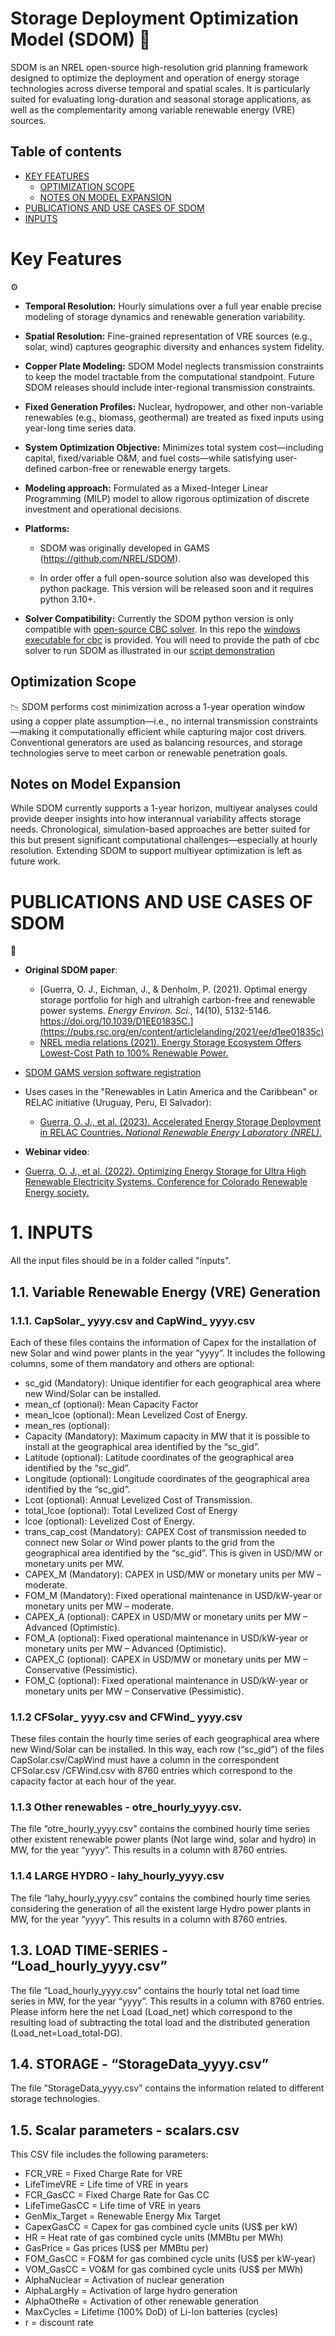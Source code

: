 # Storage Deployment Optimization Model (SDOM) 🔋
SDOM is an NREL open-source high-resolution grid planning framework designed to optimize the deployment and operation of energy storage technologies across diverse temporal and spatial scales. It is particularly suited for evaluating long-duration and seasonal storage applications, as well as the complementarity among variable renewable energy (VRE) sources.

## Table of contents
- [KEY FEATURES](#key-features)
  - [OPTIMIZATION SCOPE](#optimization-scope)
  - [NOTES ON MODEL EXPANSION](#notes-on-model-expansion)
- [PUBLICATIONS AND USE CASES OF SDOM](#publications-and-use-cases-of-sdom)
- [INPUTS](#-1.-inputs)

# Key Features
⚙️
- **Temporal Resolution:** Hourly simulations over a full year enable precise modeling of storage dynamics and renewable generation variability.

- **Spatial Resolution:** Fine-grained representation of VRE sources (e.g., solar, wind) captures geographic diversity and enhances system fidelity.

- **Copper Plate Modeling:** SDOM Model neglects transmission constraints to keep the model tractable from the computational standpoint. Future SDOM releases should include inter-regional transmission constraints.

- **Fixed Generation Profiles:** Nuclear, hydropower, and other non-variable renewables (e.g., biomass, geothermal) are treated as fixed inputs using year-long time series data.

- **System Optimization Objective:** Minimizes total system cost—including capital, fixed/variable O&M, and fuel costs—while satisfying user-defined carbon-free or renewable energy targets.

- **Modeling approach:** Formulated as a Mixed-Integer Linear Programming (MILP) model to allow rigorous optimization of discrete investment and operational decisions.

- **Platforms:** 
  - SDOM was originally developed in GAMS (https://github.com/NREL/SDOM). 
  
  - In order offer a full open-source solution also was developed this python package. This version will be released soon and it requires python 3.10+.

- **Solver Compatibility:** Currently the SDOM python version is only compatible with [open-source CBC solver](https://www.coin-or.org/Cbc/cbcuserguide.html). In this repo the [windows executable for cbc](./cbc.exe) is provided. You will need to provide the path of cbc solver to run SDOM as illustrated in our [script demonstration](#sdom-example-(demonstration-script))

## Optimization Scope
📉
SDOM performs cost minimization across a 1-year operation window using a copper plate assumption—i.e., no internal transmission constraints—making it computationally efficient while capturing major cost drivers. Conventional generators are used as balancing resources, and storage technologies serve to meet carbon or renewable penetration goals.

## Notes on Model Expansion
While SDOM currently supports a 1-year horizon, multiyear analyses could provide deeper insights into how interannual variability affects storage needs. Chronological, simulation-based approaches are better suited for this but present significant computational challenges—especially at hourly resolution. Extending SDOM to support multiyear optimization is left as future work.

# PUBLICATIONS AND USE CASES OF SDOM
📄
- **Original SDOM paper**:
  - [Guerra, O. J., Eichman, J., & Denholm, P. (2021). Optimal energy storage portfolio for high and ultrahigh carbon-free and renewable power systems. *Energy Environ. Sci.*, 14(10), 5132-5146. https://doi.org/10.1039/D1EE01835C.](https://pubs.rsc.org/en/content/articlelanding/2021/ee/d1ee01835c)
  - [NREL media relations (2021). Energy Storage Ecosystem Offers Lowest-Cost Path to 100% Renewable Power.](https://www.nrel.gov/news/detail/program/2021/energy-storage-ecosystem-offers-lowest-cost-path-to-100-renewable-power)

- [SDOM GAMS version software registration](https://www.osti.gov/biblio/code-111266)

- Uses cases in the "Renewables in Latin America and the Caribbean" or RELAC initiative (Uruguay, Peru, El Salvador):
  - [Guerra, O. J., et al. (2023). Accelerated Energy Storage Deployment in RELAC Countries. *National Renewable Energy Laboratory (NREL)*.](https://research-hub.nrel.gov/en/publications/accelerated-energy-storage-deployment-in-relac-countries)

- **Webinar video**:
 - [Guerra, O. J., et al. (2022). Optimizing Energy Storage for Ultra High Renewable Electricity Systems. Conference for Colorado Renewable Energy society.](https://www.youtube.com/watch?v=SYTnN6Z65kI) 


# 1. INPUTS
All the input files should be in a folder called "inputs".

## 1.1. Variable Renewable Energy (VRE) Generation

### 1.1.1.	CapSolar_ yyyy.csv and CapWind_ yyyy.csv
Each of these files contains the information of Capex for the installation of new Solar and wind power plants in the year “yyyy”. It includes the following columns, some of them mandatory and others are optional:
 - sc_gid (Mandatory): Unique identifier for each geographical area where new Wind/Solar can be installed.
 - mean_cf (optional): Mean Capacity Factor
 - mean_lcoe (optional): Mean Levelized Cost of Energy.
 - mean_res (optional):
 - Capacity (Mandatory): Maximum capacity in MW that it is possible to install at the geographical area identified by the “sc_gid”.
 - Latitude (optional): Latitude coordinates of the geographical area identified by the “sc_gid”.
 - Longitude (optional): Longitude coordinates of the geographical area identified by the “sc_gid”.
 - Lcot (optional): Annual Levelized Cost of Transmission.
 - total_lcoe (optional): Total Levelized Cost of Energy
 - lcoe (optional): Levelized Cost of Energy.
 - trans_cap_cost (Mandatory): CAPEX Cost of transmission needed to connect new Solar or Wind power plants to the grid from the geographical area identified by the “sc_gid”. This is given in USD/MW or monetary units per MW.
 - CAPEX_M (Mandatory): CAPEX in USD/MW or monetary units per MW – moderate.
 - FOM_M (Mandatory): Fixed operational maintenance in USD/kW-year or monetary units per MW – moderate.
 - CAPEX_A (optional): CAPEX in USD/MW or monetary units per MW – Advanced (Optimistic).
 - FOM_A (optional): Fixed operational maintenance in USD/kW-year or monetary units per MW – Advanced (Optimistic).
 - CAPEX_C (optional): CAPEX in USD/MW or monetary units per MW – Conservative (Pessimistic).
 - FOM_C (optional): Fixed operational maintenance in USD/kW-year or monetary units per MW – Conservative (Pessimistic).

### 1.1.2 CFSolar_ yyyy.csv and CFWind_ yyyy.csv
These files contain the hourly time series of each geographical area where new Wind/Solar can be installed.
In this way, each row (“sc_gid”) of the files CapSolar.csv/CapWind must have a column in the correspondent CFSolar.csv /CFWind.csv with 8760 entries which correspond to the capacity factor at each hour of the year.


### 1.1.3 Other renewables - otre_hourly_yyyy.csv.
The file “otre_hourly_yyyy.csv” contains the combined hourly time series other existent renewable power plants (Not large wind, solar and hydro) in MW, for the year “yyyy”. This results in a column with 8760 entries.
	
### 1.1.4 LARGE HYDRO - lahy_hourly_yyyy.csv
The file “lahy_hourly_yyyy.csv” contains the combined hourly time series considering the generation of all the existent large Hydro power plants in MW, for the year “yyyy”. This results in a column with 8760 entries.


## 1.3. LOAD TIME-SERIES - “Load_hourly_yyyy.csv”
The file “Load_hourly_yyyy.csv” contains the hourly total net load time series in MW, for the year “yyyy”. This results in a column with 8760 entries. Please inform here the net Load (Load_net) which correspond to the resulting load of subtracting the total load and the distributed generation (Load_net=Load_total-DG).

## 1.4. STORAGE - “StorageData_yyyy.csv”
The file “StorageData_yyyy.csv” contains the information related to different storage technologies.

## 1.5. Scalar parameters - scalars.csv
This CSV file includes the following parameters:

 - FCR_VRE = Fixed Charge Rate for VRE
 - LifeTimeVRE = Life time of VRE in years
 - FCR_GasCC =  Fixed Charge Rate for Gas CC
 - LifeTimeGasCC = Life time of VRE in years
 - GenMix_Target =  Renewable Energy Mix Target
 - CapexGasCC =  Capex for gas combined cycle units (US$ per kW)
 - HR =  Heat rate of gas combined cycle units (MMBtu per MWh)
 - GasPrice =  Gas prices (US$ per MMBtu per)
 - FOM_GasCC =  FO&M for gas combined cycle units (US$ per kW-year)
 - VOM_GasCC =  VO&M for gas combined cycle units (US$ per MWh)
 - AlphaNuclear =  Activation of nuclear generation
 - AlphaLargHy =  Activation of large hydro generation
 - AlphaOtheRe =  Activation of other renewable generation
 - MaxCycles =  Lifetime (100% DoD) of Li-Ion batteries (cycles)
 - r =  discount rate
